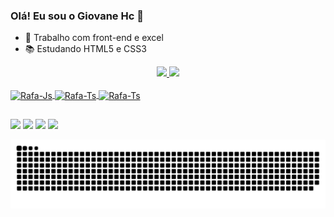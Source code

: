 ### Olá! Eu sou o Giovane Hc 👋

- 🔭 Trabalho com front-end e excel
- 📚 Estudando HTML5 e CSS3

<div align="center">
  <a href="https://github.com/GiovaneHc">
  <img height="180em" src="https://github-readme-stats.vercel.app/api?username=GiovaneHc&show_icons=true&theme=merko&include_all_commits=true&count_private=true"/>
  <img height="180em" src="https://github-readme-stats.vercel.app/api/top-langs/?username=GiovaneHc&layout=compact&langs_count=7&theme=merko"/>
</div>

<div style="display: inline_block"><br>
  <img align="center" alt="Rafa-Js" height="30" width="70" src="https://img.shields.io/badge/HTML5-E34F26?style=for-the-badge&logo=html5&logoColor=white">
  <img align="center" alt="Rafa-Ts" height="30" width="70" src="https://img.shields.io/badge/CSS3-1572B6?style=for-the-badge&logo=css3&logoColor=white">
  <img align="center" alt="Rafa-Ts" height="30" width="100" src="https://img.shields.io/badge/Microsoft_Excel-217346?style=for-the-badge&logo=microsoft-  excel&logoColor=white">
</div>

##

<div> 
  <a href="https://www.youtube.com/channel/UCiesTjyQRuhz3oZ1WtIk1Jg" target="_blank"><img src="https://img.shields.io/badge/YouTube-FF0000?style=for-the-badge&logo=youtube&logoColor=white" target="_blank"></a>
  <a href="https://www.instagram.com/giovane_hc/" target="_blank"><img src="https://img.shields.io/badge/-Instagram-%23E4405F?style=for-the-badge&logo=instagram&logoColor=white" target="_blank"></a>
  <a href = "giovanehc16@gmail.com"><img src="https://img.shields.io/badge/-Gmail-%23333?style=for-the-badge&logo=gmail&logoColor=white" target="_blank"></a>
  <a href="https://www.linkedin.com/in/giovane-henrique-carboni-797418248/" target="_blank"><img src="https://img.shields.io/badge/-LinkedIn-%230077B5?style=for-the-badge&logo=linkedin&logoColor=white" target="_blank"></a>

 
  ![Snake animation](https://github.com/GiovaneHc/GiovaneHc/blob/output/github-contribution-grid-snake.svg)
 
</div>
